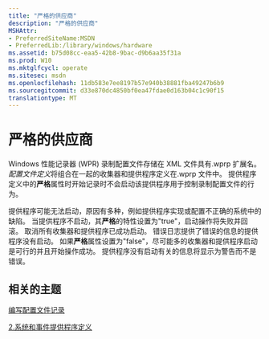 ```yaml
---
title: "严格的供应商"
description: "严格的供应商"
MSHAttr:
- PreferredSiteName:MSDN
- PreferredLib:/library/windows/hardware
ms.assetid: b75d08cc-eaa5-42b8-9bac-d9b6aa35f31a
ms.prod: W10
ms.mktglfcycl: operate
ms.sitesec: msdn
ms.openlocfilehash: 11db583e7ee8197b57e940b38881fba49247b6b9
ms.sourcegitcommit: d33e870dc4850bf0ea47fdae0d163b04c1c90f15
translationtype: MT
---
```

# <a name="strict-providers"></a>严格的供应商


Windows 性能记录器 (WPR) 录制配置文件存储在 XML 文件具有.wprp 扩展名。 *配置文件定义*将组合在一起的收集器和提供程序定义在.wprp 文件中。 提供程序定义中的**严格**属性时开始记录时不会启动该提供程序用于控制录制配置文件的行为。

提供程序可能无法启动，原因有多种，例如提供程序实现或配置不正确的系统中的缺陷。 当提供程序不启动，其**严格**的特性设置为"true"，启动操作将失败并回滚。 取消所有收集器和提供程序已成功启动。 错误日志提供了错误的信息的提供程序没有启动。 如果**严格**属性设置为"false"，尽可能多的收集器和提供程序启动是可行的并且开始操作成功。 提供程序没有启动有关的信息将显示为警告而不是错误。

## <a name="related-topics"></a>相关的主题


[编写配置文件记录](authoring-recording-profiles.md)

[2.系统和事件提供程序定义](2-system-and-event-provider-definitions.md)

 

 







